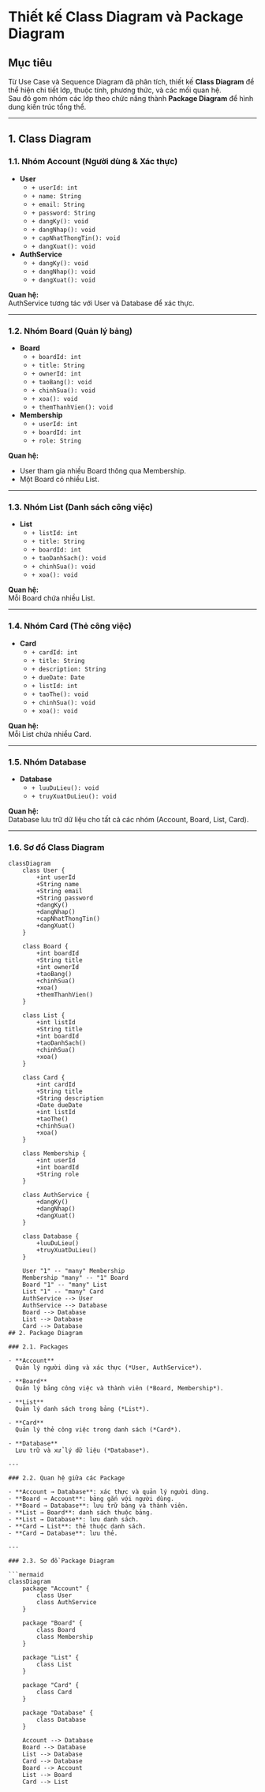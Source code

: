 # Thiết kế Class Diagram và Package Diagram

## Mục tiêu

Từ Use Case và Sequence Diagram đã phân tích, thiết kế **Class Diagram** để thể hiện chi tiết lớp, thuộc tính, phương thức, và các mối quan hệ.  
Sau đó gom nhóm các lớp theo chức năng thành **Package Diagram** để hình dung kiến trúc tổng thể.

---

## 1. Class Diagram

### 1.1. Nhóm Account (Người dùng & Xác thực)

- **User**
  - `+ userId: int`
  - `+ name: String`
  - `+ email: String`
  - `+ password: String`
  - `+ dangKy(): void`
  - `+ dangNhap(): void`
  - `+ capNhatThongTin(): void`
  - `+ dangXuat(): void`
- **AuthService**
  - `+ dangKy(): void`
  - `+ dangNhap(): void`
  - `+ dangXuat(): void`

**Quan hệ:**  
AuthService tương tác với User và Database để xác thực.

---

### 1.2. Nhóm Board (Quản lý bảng)

- **Board**
  - `+ boardId: int`
  - `+ title: String`
  - `+ ownerId: int`
  - `+ taoBang(): void`
  - `+ chinhSua(): void`
  - `+ xoa(): void`
  - `+ themThanhVien(): void`
- **Membership**
  - `+ userId: int`
  - `+ boardId: int`
  - `+ role: String`

**Quan hệ:**  
- User tham gia nhiều Board thông qua Membership.  
- Một Board có nhiều List.

---

### 1.3. Nhóm List (Danh sách công việc)

- **List**
  - `+ listId: int`
  - `+ title: String`
  - `+ boardId: int`
  - `+ taoDanhSach(): void`
  - `+ chinhSua(): void`
  - `+ xoa(): void`

**Quan hệ:**  
Mỗi Board chứa nhiều List.

---

### 1.4. Nhóm Card (Thẻ công việc)

- **Card**
  - `+ cardId: int`
  - `+ title: String`
  - `+ description: String`
  - `+ dueDate: Date`
  - `+ listId: int`
  - `+ taoThe(): void`
  - `+ chinhSua(): void`
  - `+ xoa(): void`

**Quan hệ:**  
Mỗi List chứa nhiều Card.

---

### 1.5. Nhóm Database

- **Database**
  - `+ luuDuLieu(): void`
  - `+ truyXuatDuLieu(): void`

**Quan hệ:**  
Database lưu trữ dữ liệu cho tất cả các nhóm (Account, Board, List, Card).

---

### 1.6. Sơ đồ Class Diagram

```mermaid
classDiagram
    class User {
        +int userId
        +String name
        +String email
        +String password
        +dangKy()
        +dangNhap()
        +capNhatThongTin()
        +dangXuat()
    }

    class Board {
        +int boardId
        +String title
        +int ownerId
        +taoBang()
        +chinhSua()
        +xoa()
        +themThanhVien()
    }

    class List {
        +int listId
        +String title
        +int boardId
        +taoDanhSach()
        +chinhSua()
        +xoa()
    }

    class Card {
        +int cardId
        +String title
        +String description
        +Date dueDate
        +int listId
        +taoThe()
        +chinhSua()
        +xoa()
    }

    class Membership {
        +int userId
        +int boardId
        +String role
    }

    class AuthService {
        +dangKy()
        +dangNhap()
        +dangXuat()
    }

    class Database {
        +luuDuLieu()
        +truyXuatDuLieu()
    }

    User "1" -- "many" Membership
    Membership "many" -- "1" Board
    Board "1" -- "many" List
    List "1" -- "many" Card
    AuthService --> User
    AuthService --> Database
    Board --> Database
    List --> Database
    Card --> Database
## 2. Package Diagram

### 2.1. Packages

- **Account**  
  Quản lý người dùng và xác thực (*User, AuthService*).

- **Board**  
  Quản lý bảng công việc và thành viên (*Board, Membership*).

- **List**  
  Quản lý danh sách trong bảng (*List*).

- **Card**  
  Quản lý thẻ công việc trong danh sách (*Card*).

- **Database**  
  Lưu trữ và xử lý dữ liệu (*Database*).

---

### 2.2. Quan hệ giữa các Package

- **Account → Database**: xác thực và quản lý người dùng.  
- **Board → Account**: bảng gắn với người dùng.  
- **Board → Database**: lưu trữ bảng và thành viên.  
- **List → Board**: danh sách thuộc bảng.  
- **List → Database**: lưu danh sách.  
- **Card → List**: thẻ thuộc danh sách.  
- **Card → Database**: lưu thẻ.  

---

### 2.3. Sơ đồ Package Diagram

```mermaid
classDiagram
    package "Account" {
        class User
        class AuthService
    }

    package "Board" {
        class Board
        class Membership
    }

    package "List" {
        class List
    }

    package "Card" {
        class Card
    }

    package "Database" {
        class Database
    }

    Account --> Database
    Board --> Database
    List --> Database
    Card --> Database
    Board --> Account
    List --> Board
    Card --> List
